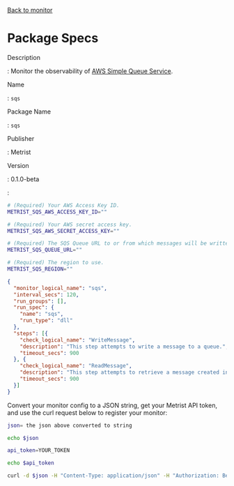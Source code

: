 [Back to monitor](sqs.md)

# Package Specs

Description

: Monitor the observability of [AWS Simple Queue Service](https://aws.amazon.com/sqs/).

Name

: `sqs`

Package Name

: `sqs`

Publisher

: Metrist

Version

: 0.1.0-beta

: &nbsp;


<!--@include: /parts/_3.md-->


```sh
# (Required) Your AWS Access Key ID.
METRIST_SQS_AWS_ACCESS_KEY_ID=""

# (Required) Your AWS secret access key.
METRIST_SQS_AWS_SECRET_ACCESS_KEY=""

# (Required) The SQS Queue URL to or from which messages will be written or read.
METRIST_SQS_QUEUE_URL=""

# (Required) The region to use.
METRIST_SQS_REGION=""
```

<!--@include: /parts/tips_env-vars.md -->


<!--@include: /parts/_4.md-->


```json
{
  "monitor_logical_name": "sqs",
  "interval_secs": 120,
  "run_groups": [],
  "run_spec": {
    "name": "sqs",
    "run_type": "dll"
  },
  "steps": [{
    "check_logical_name": "WriteMessage",
    "description": "This step attempts to write a message to a queue.",
    "timeout_secs": 900
  }, {
    "check_logical_name": "ReadMessage",
    "description": "This step attempts to retrieve a message created in a previous step.",
    "timeout_secs": 900
  }]
}
```




Convert your monitor config to a JSON string, get your Metrist API token, and use the curl request below to register your monitor:

```sh
json= the json above converted to string

echo $json

api_token=YOUR_TOKEN

echo $api_token

curl -d $json -H "Content-Type: application/json" -H "Authorization: Bearer $api_token" 'https://app.metrist.io/api/v0/monitor-config'

```

<!--@include: /parts/tips_api.md-->


<!--@include: /parts/_5.md-->


<!--@include: /parts/result.md-->